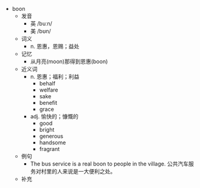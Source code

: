 - boon
  - 发音
    - 英 /buːn/
    - 美 /bʊn/
  - 词义
    - n. 恩惠，恩赐；益处
  - 记忆
    - 从月亮(moon)那得到恩惠(boon)
  - 近义词
    - n. 恩惠；福利；利益
      - behalf
      - welfare
      - sake
      - benefit
      - grace
    - adj. 愉快的；慷慨的
      - good
      - bright
      - generous
      - handsome
      - fragrant
  - 例句
    - The bus service is a real boon to people in the village. 公共汽车服务对村里的人来说是一大便利之处。
  - 补充